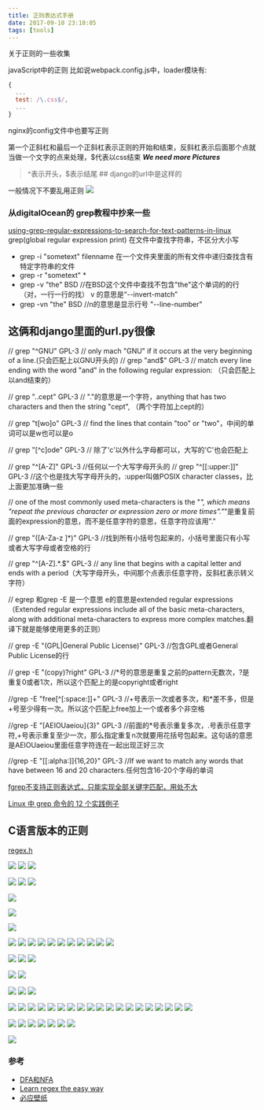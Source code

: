 ```yaml
---
title: 正则表达式手册
date: 2017-09-10 23:10:05
tags: [tools]
---
```


关于正则的一些收集


<!--more-->


javaScript中的正则
比如说webpack.config.js中，loader模块有:
```js
{
  ...
  test: /\.css$/,
  ...
}
```

nginx的config文件中也要写正则




第一个正斜杠和最后一个正斜杠表示正则的开始和结束，反斜杠表示后面那个点就当做一个文字的点来处理，$代表以css结束
***We need more Pictures***

> ^表示开头，$表示结尾 ## django的url中是这样的

一般情况下不要乱用正则
![](https://www.haldir66.ga/static/imgs/bee-getting-the-pollen-wallpaper-538358eb5d5a3.jpg)


### 从digitalOcean的 grep教程中抄来一些
[using-grep-regular-expressions-to-search-for-text-patterns-in-linux](https://www.digitalocean.com/community/tutorials/using-grep-regular-expressions-to-search-for-text-patterns-in-linux)
grep(global regular expression print)
在文件中查找字符串，不区分大小写
- grep -i "sometext" filenname
在一个文件夹里面的所有文件中递归查找含有特定字符串的文件
- grep -r "sometext" *
- grep -v "the" BSD //在BSD这个文件中查找不包含"the"这个单词的的行（对，一行一行的找） v 的意思是“--invert-match”
- grep -vn "the" BSD //n的意思是显示行号  "--line-number" 

## 这俩和django里面的url.py很像
// grep "^GNU" GPL-3 // only mach "GNU" if it occurs at the very beginning of a line.(只会匹配上以GNU开头的)
// grep "and$" GPL-3 // match every line ending with the word "and" in the following regular expression: （只会匹配上以and结束的）

// grep "..cept" GPL-3 // "."的意思是一个字符，anything that has two characters and then the string "cept", （两个字符加上cept的）

// grep "t[wo]o" GPL-3 //  find the lines that contain "too" or "two"，中间的单词可以是w也可以是o

// grep "[^c]ode" GPL-3 // 除了'c'以外什么字母都可以，大写的'C'也会匹配上

// grep "^[A-Z]" GPL-3 //任何以一个大写字母开头的
// grep "^[[:upper:]]" GPL-3 //这个也是找大写字母开头的，:upper叫做POSIX character classes，比上面更加准确一些

// one of the most commonly used meta-characters is the "*", which means "repeat the previous character or expression zero or more times"."*"是重复前面的expression的意思，而不是任意字符的意思，任意字符应该用"."

// grep "([A-Za-z ]*)" GPL-3 //找到所有小括号包起来的，小括号里面只有小写或者大写字母或者空格的行

// grep "^[A-Z].*\.$" GPL-3 // any line that begins with a capital letter and ends with a period（大写字母开头，中间那个点表示任意字符，反斜杠表示转义字符）

// egrep 和grep -E 是一个意思
e的意思是extended regular expressions（Extended regular expressions include all of the basic meta-characters, along with additional meta-characters to express more complex matches.翻译下就是能够使用更多的正则）

// grep -E "(GPL|General Public License)" GPL-3 //包含GPL或者General Public License的行

// grep -E "(copy)?right" GPL-3 //*号的意思是重复之前的pattern无数次，?是重复0或者1次，所以这个匹配上的是copyright或者right

//grep -E "free[^[:space:]]+" GPL-3 //+号表示一次或者多次，和*差不多，但是+号至少得有一次。所以这个匹配上free加上一个或者多个非空格

//grep -E "[AEIOUaeiou]{3}" GPL-3  //前面的*号表示重复多次，.号表示任意字符,+号表示重复至少一次，那么指定重复n次就要用花括号包起来。这句话的意思是AEIOUaeiou里面任意字符连在一起出现正好三次

//grep -E "[[:alpha:]]{16,20}" GPL-3 //If we want to match any words that have between 16 and 20 characters.任何包含16-20个字母的单词


[fgrep不支持正则表达式，只能实现全部关键字匹配，用处不大](http://www.178linux.com/7040)


[Linux 中 grep 命令的 12 个实践例子](http://blog.jobbole.com/112580/)



## C语言版本的正则
[regex.h](https://www.zfl9.com/c-regex-pcre.html)

![](https://www.haldir66.ga/static/imgs/scenery151110067848.jpg)
![](https://www.haldir66.ga/static/imgs/1513521515888.jpg)
![](https://www.haldir66.ga/static/imgs/1513521557303.jpg)


![](https://www.haldir66.ga/static/imgs/1102533911-1.jpg)
![](https://haldir66.ga/static/imgs/20120103214255_nTsVt.jpg)
![](https://www.haldir66.ga/static/imgs/apic5964_sc115.jpg)

![](https://www.haldir66.ga/static/imgs/strawberry-festival.jpg)



![](https://www.haldir66.ga/static/imgs/macro-of-yellow-narcisa-flower-wallpaper-53834d45b40a1.jpg)

![](https://www.haldir66.ga/static/imgs/yellow-autumn-leaves-wallpaper-537f1e4672a31.jpg)



![](https://www.haldir66.ga/static/imgs/BlueShark_EN-AU12265881842_1920x1080.jpg)
![](https://www.haldir66.ga/static/imgs/CapeBretonSunset_EN-AU10231293487_1920x1080.jpg)
![](https://www.haldir66.ga/static/imgs/EibseeHerbst_EN-AU10470771604_1920x1080.jpg)
![](https://www.haldir66.ga/static/imgs/FoxMolt_ZH-CN7917304192_1920x1080.jpg)
![](https://www.haldir66.ga/static/imgs/FremontPeak_EN-AU8617183007_1920x1080.jpg)
![](https://www.haldir66.ga/static/imgs/guoqing_ZH-CN10903461145_1920x1080.jpg)
![](https://www.haldir66.ga/static/imgs/HuaynaPicchu_EN-AU9938663347_1920x1080.jpg)
![](https://www.haldir66.ga/static/imgs/HubbleSaturn_EN-AU12572317531_1920x1080.jpg)
![](https://www.haldir66.ga/static/imgs/JeanLafitte_EN-AU11428973003_1920x1080.jpg)
![](https://www.haldir66.ga/static/imgs/JovianCloudscape_EN-AU11726040455_1920x1080.jpg)
![](https://www.haldir66.ga/static/imgs/LetchworthSP_EN-AU14482052774_1920x1080.jpg)


![](https://www.haldir66.ga/static/imgs/OtterChillin_EN-AU10154811440_1920x1080.jpg)
![](https://www.haldir66.ga/static/imgs/ParkRangerIsmael_EN-AU8783805449_1920x1080.jpg)
![](https://www.haldir66.ga/static/imgs/PortAntonio_EN-AU9246692740_1920x1080.jpg)

![](https://www.haldir66.ga/static/imgs/RedAntarctica_EN-AU12197122155_1920x1080.jpg)
![](https://www.haldir66.ga/static/imgs/SaltApple_EN-AU13056568956_1920x1080.jpg)

![](https://www.haldir66.ga/static/imgs/SuperBlueBloodMoon_JA-JP11881086623_1920x1080.jpg)
![](https://www.haldir66.ga/static/imgs/TDPflamingos_EN-AU9923017546_1920x1080.jpg)
![](https://www.haldir66.ga/static/imgs/WavePoppy_EN-AU9071800685_1920x1080.jpg)

![](https://www.haldir66.ga/static/imgs/BlueMushroom_EN-AU9252668987_1920x1080.jpg)
![](https://www.haldir66.ga/static/imgs/DCCB_EN-AU11982634575_1920x1080.jpg)
![](https://www.haldir66.ga/static/imgs/DogWork_EN-AU10032511594_1920x1080.jpg)
![](https://www.haldir66.ga/static/imgs/ElkValleyVideo_EN-AU7645555683_1920x1080.jpg)
![](https://www.haldir66.ga/static/imgs/Forest_ZH-CN16430313748_1920x1080.jpg)
![](https://www.haldir66.ga/static/imgs/HeronIslandShark_EN-AU12565902939_1920x1080.jpg)
![](https://www.haldir66.ga/static/imgs/Mapleleaf_ZH-CN9491310356_1920x1080.jpg)
![](https://www.haldir66.ga/static/imgs/MaryLouWilliams_EN-AU11937645356_1920x1080.jpg)
![](https://www.haldir66.ga/static/imgs/Mooncake_ZH-CN10274798301_1920x1080.jpg)
![](https://www.haldir66.ga/static/imgs/MooseLakeGrass_EN-AU11940305772_1920x1080.jpg)
![](https://www.haldir66.ga/static/imgs/PlutoNorthPole_ZH-CN12213356975_1920x1080.jpg)
![](https://www.haldir66.ga/static/imgs/Rapadalen_EN-AU11885358150_1920x1080.jpg)
![](https://www.haldir66.ga/static/imgs/SweetChestnut_ZH-CN10220364928_1920x1080.jpg)
![](https://www.haldir66.ga/static/imgs/TadamiTrain_ZH-CN13495442975_1920x1080.jpg)
![](https://www.haldir66.ga/static/imgs/TahquamenonFalls_EN-AU8966938934_1920x1080.jpg)
![](https://www.haldir66.ga/static/imgs/TamarackCones_EN-AU12178466392_1920x1080.jpg)
![](https://www.haldir66.ga/static/imgs/VallesMarineris_ZH-CN10598461085_1920x1080.jpg)
![](https://www.haldir66.ga/static/imgs/WorldRefugeeDay_EN-AU5421237644_1920x1080.jpg)
![](https://www.haldir66.ga/static/imgs/WorldWaterDay_EN-AU11747740536_1920x1080.jpg)

![](https://www.haldir66.ga/static/imgs/VernalFall_ZH-CN10631212377_1920x1080.jpg)
![](https://www.haldir66.ga/static/imgs/LakePowellStorm_ZH-CN6822865622_1920x1080.jpg)
![](https://www.haldir66.ga/static/imgs/OceanCurrents_ZH-CN13704695457_1920x1080.jpg)
![](https://www.haldir66.ga/static/imgs/WolfeCreekCrater_ZH-CN10953577427_1920x1080.jpg)
![](https://www.haldir66.ga/static/imgs/Aldabra_EN-AU10067035056_1920x1080.jpg)
![](https://www.haldir66.ga/static/imgs/EborFallsVideo_EN-AU8428374700_1920x1080.jpg)
![](https://www.haldir66.ga/static/imgs/OsoyoosExpressway_EN-AU12955968650_1920x1080.jpg)




![](https://haldir66.ga/static/imgs/starry-night-van-gogh.jpg)
### 参考
- [DFA和NFA](http://www.importnew.com/26560.html)
- [Learn regex the easy way](https://github.com/ziishaned/learn-regex)
- [必应壁纸](https://bing.ioliu.cn/)
